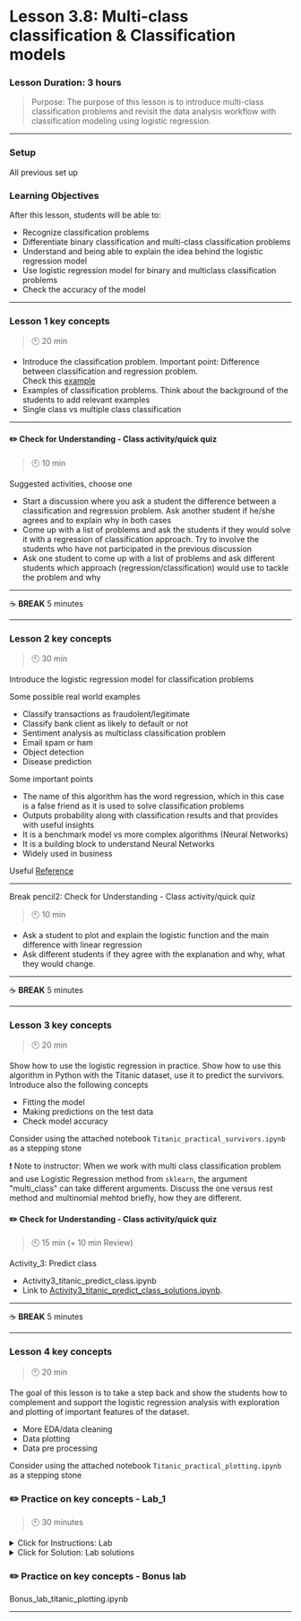 # Lesson 3.8: Multi-class classification & Classification models

### Lesson Duration: 3 hours

> Purpose: The purpose of this lesson is to introduce multi-class classification problems and revisit the data analysis workflow with classification modeling using logistic regression.

---

### Setup

All previous set up

### Learning Objectives

After this lesson, students will be able to:
- Recognize classification problems
- Differentiate binary classification and multi-class classification problems
- Understand and being able to explain the idea behind the logistic regression model 
- Use logistic regression model for binary and multiclass  classification problems
- Check the accuracy of the model
---
### Lesson 1 key concepts

> :clock10: 20 min

- Introduce the classification problem.
  Important point: Difference between classification and regression problem.<br>
  Check this [example](classification-regression.png)
- Examples of classification problems. Think about the background of the students to add relevant examples
- Single class vs multiple class classification

---
#### :pencil2: Check for Understanding - Class activity/quick quiz

> :clock10: 10 min 
 
Suggested activities, choose one 
- Start a discussion where you ask a student the difference between a  classification and regression problem. Ask another student if he/she agrees and to explain why in both cases 
- Come up with a list of problems and ask the students if they would solve it with a regression of classification approach. Try to involve the students who have not participated in the previous discussion
- Ask one student to come up with a list of problems and ask different students which approach (regression/classification) would use to tackle the problem and why 
  
---

:coffee: **BREAK** 5 minutes

---

### Lesson 2 key concepts

> :clock10: 30 min

Introduce the logistic regression model for classification problems

  Some possible real world examples
  - Classify transactions as fraudolent/legitimate 
  - Classify bank client as likely to default or not
  - Sentiment analysis as multiclass classification problem
  - Email spam or ham
  - Object detection
  - Disease prediction 

Some important points 
  - The name of this algorithm has the word regression, which in this case is a false friend as it is used to solve classification problems
  - Outputs probability along with classification results and that provides with useful insights
  - It is a benchmark model vs more complex algorithms (Neural Networks)
  - It is a building block to understand Neural Networks
  - Widely used in business 
  
Useful [Reference](https://realpython.com/logistic-regression-python/)


----
Break pencil2: Check for Understanding - Class activity/quick quiz

> :clock10: 10 min 

- Ask a student to plot and explain the logistic function and the main difference with linear regression
- Ask different students if they agree with the explanation and why, what they would change.

-----------
:coffee: **BREAK** 5 minutes

-----------
### Lesson 3 key concepts

> :clock10: 20 min
 
Show how to use the logistic regression in practice. Show how to use this algorithm in Python with the Titanic dataset, use it to predict the survivors. Introduce also the following concepts
- Fitting the model
- Making predictions on the test data
- Check model accuracy

Consider using the attached notebook `Titanic_practical_survivors.ipynb` as a stepping stone
 
:exclamation: Note to instructor: When we work with multi class classification problem and use Logistic Regression method from `sklearn`, the argument "multi_class" can take different arguments. Discuss the one versus rest method and multinomial mehtod briefly, how they are different.


#### :pencil2: Check for Understanding - Class activity/quick quiz

> :clock10: 15 min (+ 10 min Review)

 Activity_3: Predict class 
 
- Activity3_titanic_predict_class.ipynb
- Link to [Activity3_titanic_predict_class_solutions.ipynb]().

---
:coffee: **BREAK** 5 minutes

---
### Lesson 4 key concepts

> :clock10: 20 min

The goal of this lesson is to take a step back and show the students how to complement and support the logistic regression analysis with exploration and plotting of important features of the dataset.

- More EDA/data cleaning
- Data plotting 
- Data pre processing

Consider using the attached notebook `Titanic_practical_plotting.ipynb` as a stepping stone


### :pencil2: Practice on key concepts - Lab_1

> :clock10: 30 minutes 

<details>
  <summary> Click for Instructions: Lab </summary>

- Link to the lab: [https://github.com/ironhack-labs/lab-predictions-logistic-regression](https://github.com/ironhack-labs/lab-predictions-logistic-regression)

</details>

<details>
  <summary> Click for Solution: Lab solutions </summary>

- Link to the [lab solution](https://gist.github.com/ironhack-edu/c3e7fba417de11bcf152ba6329acbbb4).

</details>

### :pencil2: Practice on key concepts - Bonus lab
Bonus_lab_titanic_plotting.ipynb

---
